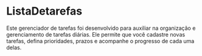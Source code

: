 ﻿# ListaDetarefas

Este gerenciador de tarefas foi desenvolvido para auxiliar na organização e gerenciamento de tarefas diárias. Ele permite que você cadastre novas tarefas, defina prioridades, prazos e acompanhe o progresso de cada uma delas. 
